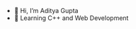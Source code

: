 - 👋 Hi, I’m Aditya Gupta
- 🌱 Learning C++ and Web Development

<!---
AdiSuyash/AdiSuyash is a ✨ special ✨ repository because its `README.md` (this file) appears on your GitHub profile.
You can click the Preview link to take a look at your changes.
--->
